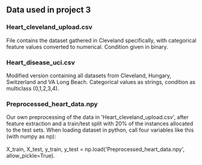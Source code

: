 ## Data used in project 3

### Heart_cleveland_upload.csv

File contains the dataset gathered in Cleveland specifically, with categorical feature values converted to numerical. Condition given in binary. 

### Heart_disease_uci.csv

Modified version containing all datasets from Cleveland, Hungary, Switzerland and VA Long Beach. Categorical values as strings, condition as multiclass (0,1,2,3,4).

### Preprocessed_heart_data.npy

Our own preprocessing of the data in 'Heart_cleveland_upload.csv', after feature extraction and a train/test split with 20% of the instances allocated to the test sets. When loading dataset in python, call four variables like this (with numpy as np): \
\
X_train, X_test, y_train, y_test = np.load('Preprocessed_heart_data.npy', allow_pickle=True). 
